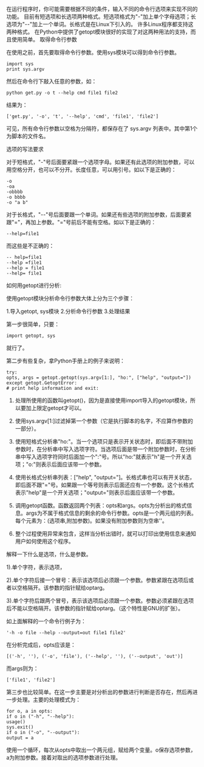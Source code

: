 在运行程序时，你可能需要根据不同的条件，输入不同的命令行选项来实现不同的功能。
目前有短选项和长选项两种格式。短选项格式为"-"加上单个字母选项；长选项为"--"加上一个单词。长格式是在Linux下引入的。
许多Linux程序都支持这两种格式。
在Python中提供了getopt模块很好的实现了对这两种用法的支持，而且使用简单。
取得命令行参数 

在使用之前，首先要取得命令行参数。使用sys模块可以得到命令行参数。 
```
import sys 
print sys.argv 
```
然后在命令行下敲入任意的参数，如： 
```
python get.py -o t --help cmd file1 file2 
```
结果为： 
```
['get.py', '-o', 't', '--help', 'cmd', 'file1', 'file2'] 
```
可见，所有命令行参数以空格为分隔符，都保存在了 sys.argv 列表中。其中第1个为脚本的文件名。 

选项的写法要求 

对于短格式，"-"号后面要紧跟一个选项字母。如果还有此选项的附加参数，可以用空格分开，也可以不分开。长度任意，可以用引号。如以下是正确的： 
```
-o 
-oa 
-obbbb 
-o bbbb 
-o "a b" 
```
对于长格式，"--"号后面要跟一个单词。如果还有些选项的附加参数，后面要紧跟"="，再加上参数。"="号前后不能有空格。如以下是正确的： 
```
--help=file1 
```
而这些是不正确的： 
```
-- help=file1 
--help =file1 
--help = file1 
--help= file1 
```
如何用getopt进行分析:

使用getopt模块分析命令行参数大体上分为三个步骤： 

1.导入getopt, sys模块 
2.分析命令行参数 
3.处理结果 

第一步很简单，只要： 
```
import getopt, sys 
```
就行了。 

第二步有些复杂，拿Python手册上的例子来说明： 
```
try: 
opts, args = getopt.getopt(sys.argv[1:], "ho:", ["help", "output="]) 
except getopt.GetoptError: 
# print help information and exit: 
```

1. 处理所使用的函数叫getopt()，因为是直接使用import导入的getopt模块，所以要加上限定getopt才可以。 

2. 使用sys.argv[1:]过滤掉第一个参数（它是执行脚本的名字，不应算作参数的一部分）。 

3. 使用短格式分析串"ho:"。当一个选项只是表示开关状态时，即后面不带附加参数时，在分析串中写入选项字符。当选项后面是带一个附加参数时，在分析串中写入选项字符同时后面加一个":"号。所以"ho:"就表示"h"是一个开关选项；"o:"则表示后面应该带一个参数。 

4. 使用长格式分析串列表：["help", "output="]。长格式串也可以有开关状态，即后面不跟"="号。如果跟一个等号则表示后面还应有一个参数。这个长格式表示"help"是一个开关选项；"output="则表示后面应该带一个参数。 

5. 调用getopt函数。函数返回两个列表：opts和args。opts为分析出的格式信息。args为不属于格式信息的剩余的命令行参数。opts是一个两元组的列表。每个元素为：(选项串,附加参数)。如果没有附加参数则为空串''。 

6. 整个过程使用异常来包含，这样当分析出错时，就可以打印出使用信息来通知用户如何使用这个程序。 

解释一下什么是选项，什么是参数。

1).单个字符，表示选项，

2).单个字符后接一个冒号：表示该选项后必须跟一个参数。参数紧跟在选项后或者以空格隔开。该参数的指针赋给optarg。

3).单个字符后跟两个冒号，表示该选项后必须跟一个参数。参数必须紧跟在选项后不能以空格隔开。该参数的指针赋给optarg。（这个特性是GNU的扩张）。


如上面解释的一个命令行例子为： 
```
'-h -o file --help --output=out file1 file2' 
```
在分析完成后，opts应该是： 
```
[('-h', ''), ('-o', 'file'), ('--help', ''), ('--output', 'out')] 
```
而args则为： 
```
['file1', 'file2'] 
```
第三步也比较简单。在这一步主要是对分析出的参数进行判断是否存在，然后再进一步处理。主要的处理模式为： 
```
for o, a in opts: 
if o in ("-h", "--help"): 
usage() 
sys.exit() 
if o in ("-o", "--output"): 
output = a 
```
使用一个循环，每次从opts中取出一个两元组，赋给两个变量。o保存选项参数，a为附加参数。接着对取出的选项参数进行处理。
